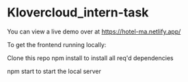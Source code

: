 # Klovercloud_intern-task
You can view a live demo over at https://hotel-ma.netlify.app/

To get the frontend running locally:

Clone this repo
npm install to install all req'd dependencies

npm start to start the local server
